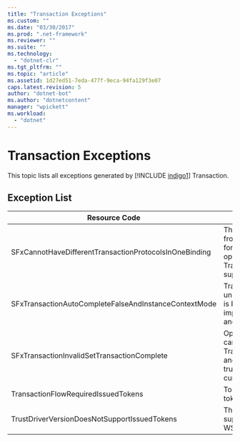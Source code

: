 ```yaml
---
title: "Transaction Exceptions"
ms.custom: ""
ms.date: "03/30/2017"
ms.prod: ".net-framework"
ms.reviewer: ""
ms.suite: ""
ms.technology: 
  - "dotnet-clr"
ms.tgt_pltfrm: ""
ms.topic: "article"
ms.assetid: 1d27ed51-7eda-477f-9eca-94fa129f3e07
caps.latest.revision: 5
author: "dotnet-bot"
ms.author: "dotnetcontent"
manager: "wpickett"
ms.workload: 
  - "dotnet"
---
```

# Transaction Exceptions
This topic lists all exceptions generated by [!INCLUDE [indigo1](../../../../../includes/indigo1-md.md)] Transaction.  

## Exception List  


|                     Resource Code                      |                                                                                                               Resource String                                                                                                                |
|--------------------------------------------------------|----------------------------------------------------------------------------------------------------------------------------------------------------------------------------------------------------------------------------------------------|
| SFxCannotHaveDifferentTransactionProtocolsInOneBinding |                        The policy information being imported from metadata specifies different values for TransactionProtocol among the operations. Only a single TransactionProtocol for each endpoint is supported.                        |
| SFxTransactionAutoCompleteFalseAndInstanceContextMode  |                              TransactionAutoComplete cannot be false unless the service's InstanceContextMode is PerSession. An error was found on the implementation of the specified contract and operation.                               |
|      SFxTransactionInvalidSetTransactionComplete       | OperationContext.SetTransactionComplete can be called in an operation only when TransactionAutoComplete is set to false and TransactionScopeRequired is set to true. This is an invalid scenario and the current transaction was terminated. |
|          TransactionFlowRequiredIssuedTokens           |                                                                                     To flow a transaction, flowing issued tokens must also be supported.                                                                                     |
|      TrustDriverVersionDoesNotSupportIssuedTokens      |                                                                          The configured Trust version does not support issued tokens. Use WSTrustFeb2005 or above.                                                                           |

